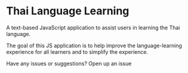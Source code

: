 # Thai Language Learning
A text-based JavaScript application to assist users in learning the Thai language.

The goal of this JS application is to help improve the language-learning experience for all learners and to simplify the experience.

Have any issues or suggestions? Open up an issue
